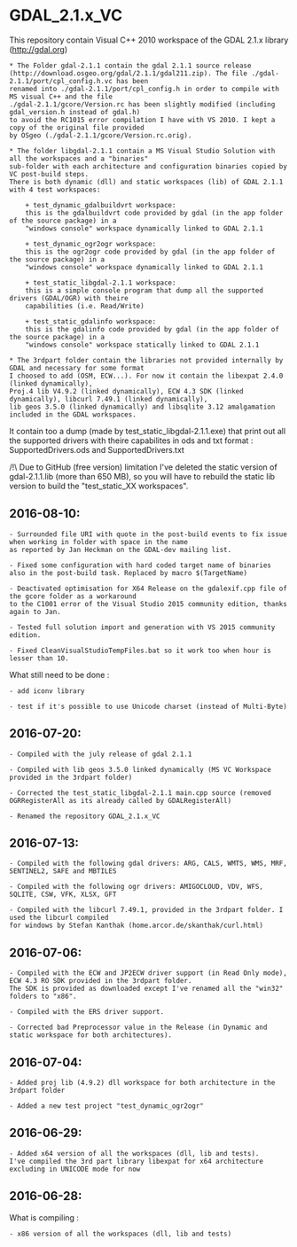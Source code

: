 # GDAL_2.1.x_VC
This repository contain Visual C++ 2010 workspace of the GDAL 2.1.x library (http://gdal.org)

    * The Folder gdal-2.1.1 contain the gdal 2.1.1 source release 
	(http://download.osgeo.org/gdal/2.1.1/gdal211.zip). The file ./gdal-2.1.1/port/cpl_config.h.vc has been 
	renamed into ./gdal-2.1.1/port/cpl_config.h in order to compile with MS visual C++ and the file 
	./gdal-2.1.1/gcore/Version.rc has been slightly modified (including gdal_version.h instead of gdal.h)
	to avoid the RC1015 error compilation I have with VS 2010. I kept a copy of the original file provided
	by OSgeo (./gdal-2.1.1/gcore/Version.rc.orig).

	* The folder libgdal-2.1.1 contain a MS Visual Studio Solution with all the workspaces and a "binaries"
	sub-folder with each architecture and configuration binaries copied by VC post-build steps.
	There is both dynamic (dll) and static workspaces (lib) of GDAL 2.1.1 with 4 test workspaces:
	
		+ test_dynamic_gdalbuildvrt workspace:
		this is the gdalbuildvrt code provided by gdal (in the app folder of the source package) in a 
		"windows console" workspace dynamically linked to GDAL 2.1.1

		+ test_dynamic_ogr2ogr workspace:
		this is the ogr2ogr code provided by gdal (in the app folder of the source package) in a 
		"windows console" workspace dynamically linked to GDAL 2.1.1
	
		+ test_static_libgdal-2.1.1 workspace:
		this is a simple console program that dump all the supported drivers (GDAL/OGR) with theire 
		capabilities (i.e. Read/Write)
		
		+ test_static_gdalinfo workspace:
		this is the gdalinfo code provided by gdal (in the app folder of the source package) in a 
		"windows console" workspace statically linked to GDAL 2.1.1
	
	* The 3rdpart folder contain the libraries not provided internally by GDAL and necessary for some format
	I choosed to add (OSM, ECW...). For now it contain the libexpat 2.4.0 (linked dynamically), 
	Proj.4 lib V4.9.2 (linked dynamically), ECW 4.3 SDK (linked dynamically), libcurl 7.49.1 (linked dynamically),
	lib geos 3.5.0 (linked dynamically) and libsqlite 3.12 amalgamation included in the GDAL workspaces.
	
It contain too a dump (made by test_static_libgdal-2.1.1.exe) that print out all the supported drivers with
theire capabilites in ods and txt format : SupportedDrivers.ods and SupportedDrivers.txt

/!\ Due to GitHub (free version) limitation I've deleted the static version of gdal-2.1.1.lib (more than 650 MB),
so you will have to rebuild the static lib version to build the "test_static_XX workspaces".

## 2016-08-10:	

	- Surrounded file URI with quote in the post-build events to fix issue when working in folder with space in the name
	as reported by Jan Heckman on the GDAL-dev mailing list.
	  
	- Fixed some configuration with hard coded target name of binaries also in the post-build task. Replaced by macro $(TargetName)
	
	- Deactivated optimisation for X64 Release on the gdalexif.cpp file of the gcore folder as a workaround
	to the C1001 error of the Visual Studio 2015 community edition, thanks again to Jan.
	
	- Tested full solution import and generation with VS 2015 community edition.
	
	- Fixed CleanVisualStudioTempFiles.bat so it work too when hour is lesser than 10.

What still need to be done :
	
	- add iconv library
	   
    - test if it's possible to use Unicode charset (instead of Multi-Byte)
		

## 2016-07-20:	

	- Compiled with the july release of gdal 2.1.1
	
	- Compiled with lib geos 3.5.0 linked dynamically (MS VC Workspace provided in the 3rdpart folder)
	
	- Corrected the test_static_libgdal-2.1.1 main.cpp source (removed OGRRegisterAll as its already called by GDALRegisterAll)
	
	- Renamed the repository GDAL_2.1.x_VC
	
	
## 2016-07-13:		
	
	- Compiled with the following gdal drivers: ARG, CALS, WMTS, WMS, MRF, SENTINEL2, SAFE and MBTILES
	
	- Compiled with the following ogr drivers: AMIGOCLOUD, VDV, WFS, SQLITE, CSW, VFK, XLSX, GFT

	- Compiled with the libcurl 7.49.1, provided in the 3rdpart folder. I used the libcurl compiled
	for windows by Stefan Kanthak (home.arcor.de/skanthak/curl.html)

## 2016-07-06: 

    - Compiled with the ECW and JP2ECW driver support (in Read Only mode), ECW 4.3 RO SDK provided in the 3rdpart folder.
	The SDK is provided as downloaded except I've renamed all the "win32" folders to "x86".
	
	- Compiled with the ERS driver support.
	
	- Corrected bad Preprocessor value in the Release (in Dynamic and static workspace for both architectures).
	
## 2016-07-04:	

    - Added proj lib (4.9.2) dll workspace for both architecture in the 3rdpart folder
	
	- Added a new test project "test_dynamic_ogr2ogr"

 	
## 2016-06-29:

    - Added x64 version of all the workspaces (dll, lib and tests).
	I've compiled the 3rd part library libexpat for x64 architecture excluding in UNICODE mode for now
	
## 2016-06-28: 
What is compiling :

    - x86 version of all the workspaces (dll, lib and tests) 



